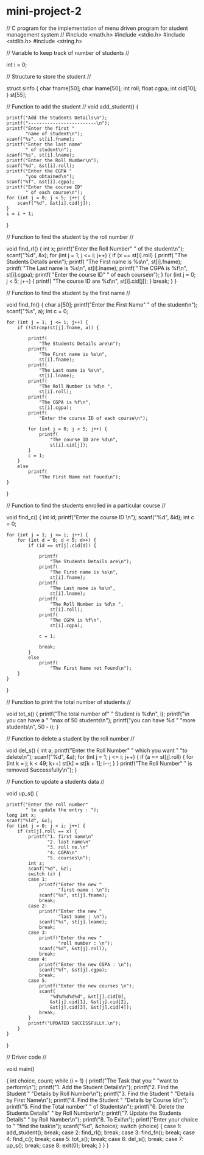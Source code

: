 # mini-project-2
// C program for the implementation of menu driven program for student management system //
#include <math.h>
#include <stdio.h>
#include <stdlib.h>
#include <string.h>
 
// Variable to keep track of number of students //

int i = 0;
 
// Structure to store the student //

struct sinfo {
    char fname[50];
    char lname[50];
    int roll;
    float cgpa;
    int cid[10];
} st[55];
 
// Function to add the student //
void add_student()
{
 
    printf("Add the Students Details\n");
    printf("-------------------------\n");
    printf("Enter the first "
           "name of student\n");
    scanf("%s", st[i].fname);
    printf("Enter the last name"
           " of student\n");
    scanf("%s", st[i].lname);
    printf("Enter the Roll Number\n");
    scanf("%d", &st[i].roll);
    printf("Enter the CGPA "
           "you obtained\n");
    scanf("%f", &st[i].cgpa);
    printf("Enter the course ID"
           " of each course\n");
    for (int j = 0; j < 5; j++) {
        scanf("%d", &st[i].cid[j]);
    }
    i = i + 1;
}
 
// Function to find the student by the roll number //

void find_rl()
{
    int x;
    printf("Enter the Roll Number"
           " of the student\n");
    scanf("%d", &x);
    for (int j = 1; j <= i; j++) {
        if (x == st[i].roll) {
            printf(
                "The Students Details are\n");
            printf(
                "The First name is %s\n",
                st[i].fname);
            printf(
                "The Last name is %s\n",
                st[i].lname);
            printf(
                "The CGPA is %f\n",
                st[i].cgpa);
            printf(
                "Enter the course ID"
                " of each course\n");
        }
        for (int j = 0; j < 5; j++) {
            printf(
                "The course ID are %d\n",
                st[i].cid[j]);
        }
        break;
    }
}
 
// Function to find the student by the first name //

void find_fn()
{
    char a[50];
    printf("Enter the First Name"
           " of the student\n");
    scanf("%s", a);
    int c = 0;
 
    for (int j = 1; j <= i; j++) {
        if (!strcmp(st[j].fname, a)) {
 
            printf(
                "The Students Details are\n");
            printf(
                "The First name is %s\n",
                st[i].fname);
            printf(
                "The Last name is %s\n",
                st[i].lname);
            printf(
                "The Roll Number is %d\n ",
                st[i].roll);
            printf(
                "The CGPA is %f\n",
                st[i].cgpa);
            printf(
                "Enter the course ID of each course\n");
 
            for (int j = 0; j < 5; j++) {
                printf(
                    "The course ID are %d\n",
                    st[i].cid[j]);
            }
            c = 1;
        }
        else
            printf(
                "The First Name not Found\n");
    }
}
 
// Function to find the students enrolled in a particular course //

void find_c()
{
    int id;
    printf("Enter the course ID \n");
    scanf("%d", &id);
    int c = 0;
 
    for (int j = 1; j <= i; j++) {
        for (int d = 0; d < 5; d++) {
            if (id == st[j].cid[d]) {
 
                printf(
                    "The Students Details are\n");
                printf(
                    "The First name is %s\n",
                    st[i].fname);
                printf(
                    "The Last name is %s\n",
                    st[i].lname);
                printf(
                    "The Roll Number is %d\n ",
                    st[i].roll);
                printf(
                    "The CGPA is %f\n",
                    st[i].cgpa);
 
                c = 1;
 
                break;
            }
            else
                printf(
                    "The First Name not Found\n");
        }
    }
}
 
// Function to print the total number of students //

void tot_s()
{
    printf("The total number of"
           " Student is %d\n",
           i);
    printf("\n you can have a "
           "max of 50 students\n");
    printf("you can have %d "
           "more students\n",
           50 - i);
}
 
// Function to delete a student by the roll number //

void del_s()
{
    int a;
    printf("Enter the Roll Number"
           " which you want "
           "to delete\n");
    scanf("%d", &a);
    for (int j = 1; j <= i; j++) {
        if (a == st[j].roll) {
            for (int k = j; k < 49; k++)
                st[k] = st[k + 1];
            i--;
        }
    }
    printf("The Roll Number"
           " is removed Successfully\n");
}
 
// Function to update a students data //

void up_s()
{
 
    printf("Enter the roll number"
           " to update the entry : ");
    long int x;
    scanf("%ld", &x);
    for (int j = 0; j < i; j++) {
        if (st[j].roll == x) {
            printf("1. first name\n"
                   "2. last name\n"
                   "3. roll no.\n"
                   "4. CGPA\n"
                   "5. courses\n");
            int z;
            scanf("%d", &z);
            switch (z) {
            case 1:
                printf("Enter the new "
                       "first name : \n");
                scanf("%s", st[j].fname);
                break;
            case 2:
                printf("Enter the new "
                       "last name : \n");
                scanf("%s", st[j].lname);
                break;
            case 3:
                printf("Enter the new "
                       "roll number : \n");
                scanf("%d", &st[j].roll);
                break;
            case 4:
                printf("Enter the new CGPA : \n");
                scanf("%f", &st[j].cgpa);
                break;
            case 5:
                printf("Enter the new courses \n");
                scanf(
                    "%d%d%d%d%d", &st[j].cid[0],
                    &st[j].cid[1], &st[j].cid[2],
                    &st[j].cid[3], &st[j].cid[4]);
                break;
            }
            printf("UPDATED SUCCESSFULLY.\n");
        }
    }
}
 
// Driver code //

void main()
 
{
    int choice, count;
    while (i = 1) {
        printf("The Task that you "
               "want to perform\n");
        printf("1. Add the Student Details\n");
        printf("2. Find the Student "
               "Details by Roll Number\n");
        printf("3. Find the Student "
               "Details by First Name\n");
        printf("4. Find the Student "
               "Details by Course Id\n");
        printf("5. Find the Total number"
               " of Students\n");
        printf("6. Delete the Students Details"
               " by Roll Number\n");
        printf("7. Update the Students Details"
               " by Roll Number\n");
        printf("8. To Exit\n");
        printf("Enter your choice to "
               "find the task\n");
        scanf("%d", &choice);
        switch (choice) {
        case 1:
            add_student();
            break;
        case 2:
            find_rl();
            break;
        case 3:
            find_fn();
            break;
        case 4:
            find_c();
            break;
        case 5:
            tot_s();
            break;
        case 6:
            del_s();
            break;
        case 7:
            up_s();
            break;
        case 8:
            exit(0);
            break;
        }
    }
}
